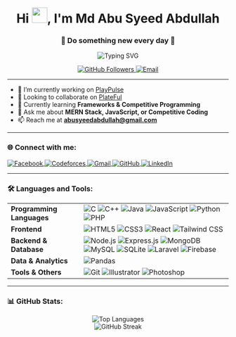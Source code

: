 <h1 align="center">Hi <img src="https://media.giphy.com/media/hvRJCLFzcasrR4ia7z/giphy.gif" width="35">, I'm Md Abu Syeed Abdullah</h1>
<h3 align="center">🚀 Do something new every day 🚀</h3>

<p align="center">
  <img src="https://readme-typing-svg.demolab.com?font=Fira+Code&duration=2000&pause=1000&color=F7A41D&center=true&vCenter=true&width=435&lines=Full+Stack+Developer;MERN+Stack+Enthusiast;Competitive+Programmer;Lifelong+Learner" alt="Typing SVG" />
</p>

<p align="center">
  <a href="https://github.com/asapial?tab=followers">
    <img src="https://img.shields.io/github/followers/asapial?label=Follow&style=social" alt="GitHub Followers" />
  </a>
  <a href="mailto:abusyeedabdullah@gmail.com">
    <img src="https://img.shields.io/badge/Email-D14836?style=flat&logo=gmail&logoColor=white" alt="Email" />
  </a>
</p>

---

- 🔭 I’m currently working on [PlayPulse](https://playpulse-b8a0d.web.app/)
- 👯 Looking to collaborate on [PlateFul](https://plateful-21a3d.web.app/)
- 🌱 Currently learning **Frameworks & Competitive Programming**
- 💬 Ask me about **MERN Stack, JavaScript, or Competitive Coding**
- 📫 Reach me at **abusyeedabdullah@gmail.com**

---

<h3 align="left">🌐 Connect with me:</h3>
<p align="left">
  <a href="https://fb.com/asapial" target="_blank">
    <img align="center" src="https://img.shields.io/badge/Facebook-1877F2?style=for-the-badge&logo=facebook&logoColor=white" alt="Facebook" />
  </a>
  <a href="https://codeforces.com/profile/asapial" target="_blank">
    <img align="center" src="https://img.shields.io/badge/Codeforces-1F8ACB?style=for-the-badge&logo=codeforces&logoColor=white" alt="Codeforces" />
  </a>
  <a href="mailto:abusyeedabdullah@gmail.com" target="_blank">
    <img align="center" src="https://img.shields.io/badge/Gmail-D14836?style=for-the-badge&logo=gmail&logoColor=white" alt="Gmail" />
  </a>
  <a href="https://github.com/asapial" target="_blank">
    <img align="center" src="https://img.shields.io/badge/GitHub-181717?style=for-the-badge&logo=github&logoColor=white" alt="GitHub" />
  </a>
  <a href="https://www.linkedin.com/in/asapial/" target="_blank">
    <img align="center" src="https://img.shields.io/badge/LinkedIn-0A66C2?style=for-the-badge&logo=linkedin&logoColor=white" alt="LinkedIn" />
  </a>
</p>

---

<h3 align="left">🛠️ Languages and Tools:</h3>

<table>
  <tr>
    <td><b>Programming Languages</b></td>
    <td>
      <img src="https://img.shields.io/badge/C-00599C?style=for-the-badge&logo=c&logoColor=white" alt="C"/>
      <img src="https://img.shields.io/badge/C++-00599C?style=for-the-badge&logo=c%2B%2B&logoColor=white" alt="C++"/>
      <img src="https://img.shields.io/badge/Java-007396?style=for-the-badge&logo=java&logoColor=white" alt="Java"/>
      <img src="https://img.shields.io/badge/JavaScript-F7DF1E?style=for-the-badge&logo=javascript&logoColor=black" alt="JavaScript"/>
      <img src="https://img.shields.io/badge/Python-3776AB?style=for-the-badge&logo=python&logoColor=white" alt="Python"/>
      <img src="https://img.shields.io/badge/PHP-777BB4?style=for-the-badge&logo=php&logoColor=white" alt="PHP"/>
    </td>
  </tr>
  <tr>
    <td><b>Frontend</b></td>
    <td>
      <img src="https://img.shields.io/badge/HTML5-E34F26?style=for-the-badge&logo=html5&logoColor=white" alt="HTML5"/>
      <img src="https://img.shields.io/badge/CSS3-1572B6?style=for-the-badge&logo=css3&logoColor=white" alt="CSS3"/>
      <img src="https://img.shields.io/badge/React-20232A?style=for-the-badge&logo=react&logoColor=61DAFB" alt="React"/>
      <img src="https://img.shields.io/badge/Tailwind_CSS-38B2AC?style=for-the-badge&logo=tailwind-css&logoColor=white" alt="Tailwind CSS"/>
    </td>
  </tr>
  <tr>
    <td><b>Backend & Database</b></td>
    <td>
      <img src="https://img.shields.io/badge/Node.js-339933?style=for-the-badge&logo=nodedotjs&logoColor=white" alt="Node.js"/>
      <img src="https://img.shields.io/badge/Express.js-000000?style=for-the-badge&logo=express&logoColor=white" alt="Express.js"/>
      <img src="https://img.shields.io/badge/MongoDB-47A248?style=for-the-badge&logo=mongodb&logoColor=white" alt="MongoDB"/>
      <img src="https://img.shields.io/badge/MySQL-4479A1?style=for-the-badge&logo=mysql&logoColor=white" alt="MySQL"/>
      <img src="https://img.shields.io/badge/SQLite-003B57?style=for-the-badge&logo=sqlite&logoColor=white" alt="SQLite"/>
      <img src="https://img.shields.io/badge/Laravel-FF2D20?style=for-the-badge&logo=laravel&logoColor=white" alt="Laravel"/>
      <img src="https://img.shields.io/badge/Firebase-FFCA28?style=for-the-badge&logo=firebase&logoColor=black" alt="Firebase"/>
    </td>
  </tr>
  <tr>
    <td><b>Data & Analytics</b></td>
    <td>
      <img src="https://img.shields.io/badge/Pandas-150458?style=for-the-badge&logo=pandas&logoColor=white" alt="Pandas"/>
    </td>
  </tr>
  <tr>
    <td><b>Tools & Others</b></td>
    <td>
      <img src="https://img.shields.io/badge/Git-F05032?style=for-the-badge&logo=git&logoColor=white" alt="Git"/>
      <img src="https://img.shields.io/badge/Adobe%20Illustrator-FF9A00?style=for-the-badge&logo=adobe-illustrator&logoColor=white" alt="Illustrator"/>
      <img src="https://img.shields.io/badge/Adobe%20Photoshop-31A8FF?style=for-the-badge&logo=adobe-photoshop&logoColor=white" alt="Photoshop"/>
    </td>
  </tr>
</table>

---

<h3 align="left">📊 GitHub Stats:</h3>
<p align="center">
  <img src="https://github-readme-stats.vercel.app/api/top-langs?username=asapial&show_icons=true&locale=en&layout=compact" alt="Top Languages" />
  <br>
  <img src="https://github-readme-streak-stats.herokuapp.com/?user=asapial&" alt="GitHub Streak" />
</p>